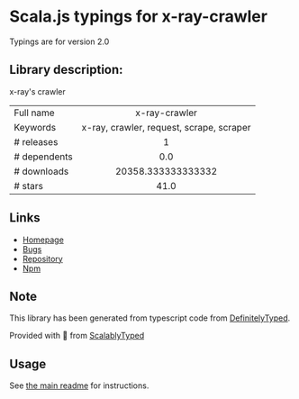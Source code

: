 
# Scala.js typings for x-ray-crawler

Typings are for version 2.0

## Library description:
x-ray's crawler

|                    |                 |
| ------------------ | :-------------: |
| Full name          | x-ray-crawler |
| Keywords           | x-ray, crawler, request, scrape, scraper |
| # releases         | 1 |
| # dependents       | 0.0 |
| # downloads        | 20358.333333333332 |
| # stars            | 41.0 |

## Links
- [Homepage](https://github.com/lapwinglabs/x-ray-crawler#readme)
- [Bugs](https://github.com/lapwinglabs/x-ray-crawler/issues)
- [Repository](https://github.com/lapwinglabs/x-ray-crawler)
- [Npm](https://www.npmjs.com/package/x-ray-crawler)
    


## Note
This library has been generated from typescript code from [DefinitelyTyped](https://definitelytyped.org).

Provided with :purple_heart: from [ScalablyTyped](https://github.com/oyvindberg/ScalablyTyped)

## Usage
See [the main readme](../../readme.md) for instructions.


